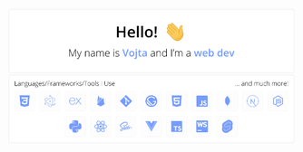 ![Hello! I'm Vojta and I'm a web dev.](/images/hello.gif)
![I mostly use Javascript and Python but I also really love Svelte and React](/images/tools.png)
